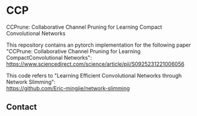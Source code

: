 # CCP
CCPrune: Collaborative Channel Pruning for Learning Compact Convolutional Networks

This repository contains an pytorch implementation for the following paper  
"CCPrune: Collaborative Channel Pruning for Learning CompactConvolutional Networks":
https://www.sciencedirect.com/science/article/pii/S0925231221006056


This code refers to "Learning Efficient Convolutional Networks through Network Slimming":  
https://github.com/Eric-mingjie/network-slimming  


## Contact


